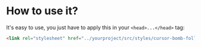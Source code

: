 # How to use it?

It's easy to use, you just have to apply this in your `<head>...</head>` tag:
``` html
<link rel="stylesheet" href="../yourproject/src/styles/cursor-bomb-follower.css">
```
